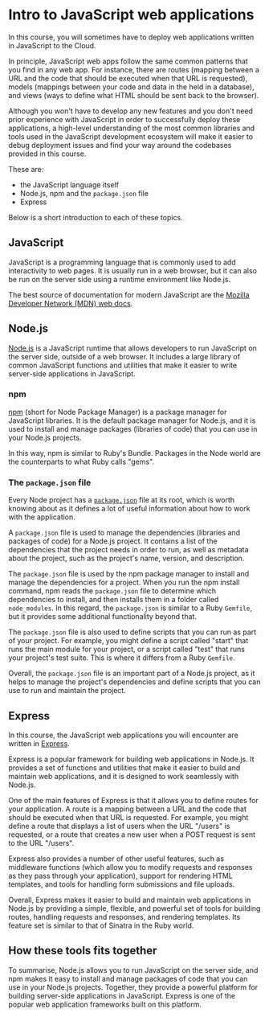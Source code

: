# Intro to JavaScript web applications

In this course, you will sometimes have to deploy web applications written in JavaScript to the Cloud.

In principle, JavaScript web apps follow the same common patterns that you find in any web app. For instance, there are routes (mapping between a URL and the code that should be executed when that URL is requested), models (mappings between your code and data in the held in a database), and views (ways to define what HTML should be sent back to the browser).

Although you won't have to develop any new features and you don't need prior experience with JavaScript in order to successfully deploy these applications, a high-level understanding of the most common libraries and tools used in the JavaScript development ecosystem will make it easier to debug deployment issues and find your way around the codebases provided in this course.

These are:

- the JavaScript language itself
- Node.js, npm and the `package.json` file
- Express

Below is a short introduction to each of these topics.

## JavaScript

JavaScript is a programming language that is commonly used to add interactivity to web pages. It is usually run in a web browser, but it can also be run on the server side using a runtime environment like Node.js.

The best source of documentation for modern JavaScript are the [Mozilla Developer Network (MDN) web docs](https://developer.mozilla.org/en-US/docs/Web/JavaScript).

## Node.js

[Node.js](https://nodejs.org/en/) is a JavaScript runtime that allows developers to run JavaScript on the server side, outside of a web browser. It includes a large library of common JavaScript functions and utilities that make it easier to write server-side applications in JavaScript.

### npm

[npm](https://www.npmjs.com/) (short for Node Package Manager) is a package manager for JavaScript libraries. It is the default package manager for Node.js, and it is used to install and manage packages (libraries of code) that you can use in your Node.js projects.

In this way, npm is similar to Ruby's Bundle. Packages in the Node world are the counterparts to what Ruby calls "gems". 

### The `package.json` file

Every Node project has a [`package.json`](https://docs.npmjs.com/cli/v9/configuring-npm/package-json) file at its root, which is worth knowing about as it defines a lot of useful information about how to work with the application.

A `package.json` file is used to manage the dependencies (libraries and packages of code) for a Node.js project. It contains a list of the dependencies that the project needs in order to run, as well as metadata about the project, such as the project's name, version, and description.

The `package.json` file is used by the npm package manager to install and manage the dependencies for a project. When you run the npm install command, npm reads the `package.json` file to determine which dependencies to install, and then installs them in a folder called `node_modules`.
In this regard, the `package.json` is similar to a Ruby `Gemfile`, but it provides some additional functionality beyond that.

The `package.json` file is also used to define scripts that you can run as part of your project. For example, you might define a script called "start" that runs the main module for your project, or a script called "test" that runs your project's test suite. This is where it differs from a Ruby `Gemfile`.

Overall, the `package.json` file is an important part of a Node.js project, as it helps to manage the project's dependencies and define scripts that you can use to run and maintain the project.


## Express

In this course, the JavaScript web applications you will encounter are written in [Express](https://expressjs.com/).

Express is a popular framework for building web applications in Node.js. It provides a set of functions and utilities that make it easier to build and maintain web applications, and it is designed to work seamlessly with Node.js.

One of the main features of Express is that it allows you to define routes for your application. A route is a mapping between a URL and the code that should be executed when that URL is requested. For example, you might define a route that displays a list of users when the URL "/users" is requested, or a route that creates a new user when a POST request is sent to the URL "/users".

Express also provides a number of other useful features, such as middleware functions (which allow you to modify requests and responses as they pass through your application), support for rendering HTML templates, and tools for handling form submissions and file uploads.

Overall, Express makes it easier to build and maintain web applications in Node.js by providing a simple, flexible, and powerful set of tools for building routes, handling requests and responses, and rendering templates. Its feature set is similar to that of Sinatra in the Ruby world. 

## How these tools fits together

To summarise, Node.js allows you to run JavaScript on the server side, and npm makes it easy to install and manage packages of code that you can use in your Node.js projects. Together, they provide a powerful platform for building server-side applications in JavaScript. Express is one of the popular web application frameworks built on this platform.


